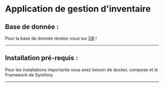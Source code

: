 # Application de gestion d'inventaire 

## Base de donnée :


Pour la base de donnée rendez-vous sur [DB](https://dbdiagram.io/d/648cc21e02bd1c4a5e9ef408) !


----------------

## Installation pré-requis :

Pour les installations importante vous avez besoin de docker, compose et le Framework de Symfony

----------------
